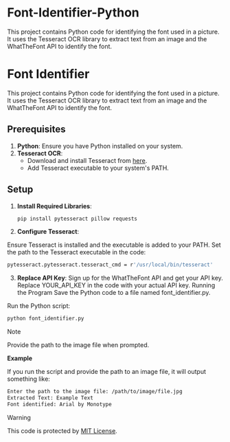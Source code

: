 # Font-Identifier-Python
This project contains Python code for identifying the font used in a picture. It uses the Tesseract OCR library to extract text from an image and the WhatTheFont API to identify the font.
# Font Identifier

This project contains Python code for identifying the font used in a picture. It uses the Tesseract OCR library to extract text from an image and the WhatTheFont API to identify the font.

## Prerequisites

1. **Python**: Ensure you have Python installed on your system.
2. **Tesseract OCR**:
   - Download and install Tesseract from [here](https://github.com/tesseract-ocr/tesseract).
   - Add Tesseract executable to your system's PATH.

## Setup

1. **Install Required Libraries**:
   ```sh
   pip install pytesseract pillow requests

2. **Configure Tesseract**:

Ensure Tesseract is installed and the executable is added to your PATH.
Set the path to the Tesseract executable in the code:

  ```sh
pytesseract.pytesseract.tesseract_cmd = r'/usr/local/bin/tesseract'
  ```

3. **Replace API Key**:
Sign up for the WhatTheFont API and get your API key.
Replace YOUR_API_KEY in the code with your actual API key.
Running the Program
Save the Python code to a file named font_identifier.py.

Run the Python script:
```sh
python font_identifier.py
```
>[!NOTE]
>Provide the path to the image file when prompted.


**Example**

If you run the script and provide the path to an image file, it will output something like:
  ```sh
  Enter the path to the image file: /path/to/image/file.jpg
  Extracted Text: Example Text
  Font identified: Arial by Monotype
```

>[!WARNING]
>  This code is protected by [MIT License](LICENSE).

